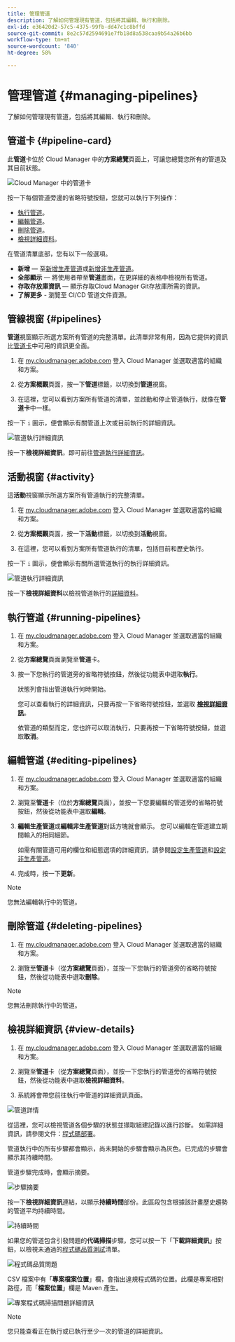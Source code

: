 ```yaml
---
title: 管理管道
description: 了解如何管理現有管道，包括將其編輯、執行和刪除。
exl-id: e36420d2-57c5-4375-99fb-dd47c1c8bffd
source-git-commit: 8e2c57d2594691e7fb18d8a538caa9b54a26b6bb
workflow-type: tm+mt
source-wordcount: '840'
ht-degree: 58%

---
```



# 管理管道 {#managing-pipelines}

了解如何管理現有管道，包括將其編輯、執行和刪除。

## 管道卡 {#pipeline-card}

此&#x200B;**管道**&#x200B;卡位於 Cloud Manager 中的&#x200B;**方案總覽**&#x200B;頁面上，可讓您總覽您所有的管道及其目前狀態。

![Cloud Manager 中的管道卡](/help/assets/configure-pipelines/pipelines-card.png)

按一下每個管道旁邊的省略符號按鈕，您就可以執行下列操作：

* [執行管道](#running-pipelines)。
* [編輯管道](#editing-pipelines)。
* [刪除管道](#deleting-pipelines)。
* [檢視詳細資料](#view-details)。

在管道清單底部，您有以下一般選項。

* **新增** — 至[新增生產管道](/help/using/production-pipelines.md)或[新增非生產管道](/help/using/non-production-pipelines.md)。
* **全部顯示** — 將使用者帶至&#x200B;**管道**&#x200B;畫面，在更詳細的表格中檢視所有管道。
* **存取存放庫資訊** — 顯示存取Cloud Manager Git存放庫所需的資訊。
* **了解更多** - 瀏覽至 CI/CD 管道文件資源。

## 管線視窗 {#pipelines}

**管道**&#x200B;視窗顯示所選方案所有管道的完整清單。此清單非常有用，因為它提供的資訊比[管道卡](#pipeline-card)中可用的資訊更全面。

1. 在 [my.cloudmanager.adobe.com](https://my.cloudmanager.adobe.com/) 登入 Cloud Manager 並選取適當的組織和方案。

1. 從&#x200B;**方案概觀**&#x200B;頁面，按一下&#x200B;**管道**&#x200B;標籤，以切換到&#x200B;**管道**&#x200B;視窗。

1. 在這裡，您可以看到方案所有管道的清單，並啟動和停止管道執行，就像在&#x200B;**管道卡**&#x200B;中一樣。

按一下 `i` 圖示，便會顯示有關管道上次或目前執行的詳細資訊。

![管道執行詳細資訊](/help/assets/configure-pipelines/pipeline-status.png)

按一下&#x200B;**檢視詳細資訊**，即可前往[管道執行詳細資訊](#view-details)。

## 活動視窗 {#activity}

這&#x200B;**活動**&#x200B;視窗顯示所選方案所有管道執行的完整清單。

1. 在 [my.cloudmanager.adobe.com](https://my.cloudmanager.adobe.com/) 登入 Cloud Manager 並選取適當的組織和方案。

1. 從&#x200B;**方案概觀**&#x200B;頁面，按一下&#x200B;**活動**&#x200B;標籤，以切換到&#x200B;**活動**&#x200B;視窗。

1. 在這裡，您可以看到方案所有管道執行的清單，包括目前和歷史執行。

按一下 `i` 圖示，便會顯示有關所選管道執行的執行詳細資訊。

![管道執行詳細資訊](/help/assets/configure-pipelines/pipeline-activity.png)

按一下&#x200B;**檢視詳細資料**&#x200B;以檢視管道執行的[詳細資料](#view-details)。

## 執行管道 {#running-pipelines}

1. 在 [my.cloudmanager.adobe.com](https://my.cloudmanager.adobe.com/) 登入 Cloud Manager 並選取適當的組織和方案。
1. 從&#x200B;**方案總覽**&#x200B;頁面瀏覽至&#x200B;**管道**&#x200B;卡。
1. 按一下您執行的管道旁的省略符號按鈕，然後從功能表中選取&#x200B;**執行**。

   狀態列會指出管道執行何時開始。

   您可以查看執行的詳細資訊，只要再按一下省略符號按鈕，並選取 **[檢視詳細資訊](#view-details)**。

   依管道的類型而定，您也許可以取消執行，只要再按一下省略符號按鈕，並選取&#x200B;**取消**。

## 編輯管道 {#editing-pipelines}

1. 在 [my.cloudmanager.adobe.com](https://my.cloudmanager.adobe.com/) 登入 Cloud Manager 並選取適當的組織和方案。

1. 瀏覽至&#x200B;**管道**&#x200B;卡（位於&#x200B;**方案總覽**&#x200B;頁面），並按一下您要編輯的管道旁的省略符號按鈕，然後從功能表中選取&#x200B;**編輯**。

1. **編輯生產管道**&#x200B;或&#x200B;**編輯非生產管道**&#x200B;對話方塊就會顯示。 您可以編輯在管道建立期間輸入的相同細節。

   如需有關管道可用的欄位和組態選項的詳細資訊，請參閱[設定生產管道](/help/using/production-pipelines.md)和[設定非生產管道](/help/using/non-production-pipelines.md)。

1. 完成時，按一下&#x200B;**更新**。

>[!NOTE]
>
>您無法編輯執行中的管道。

## 刪除管道 {#deleting-pipelines}

1. 在 [my.cloudmanager.adobe.com](https://my.cloudmanager.adobe.com/) 登入 Cloud Manager 並選取適當的組織和方案。

1. 瀏覽至&#x200B;**管道**&#x200B;卡（從&#x200B;**方案總覽**&#x200B;頁面），並按一下您執行的管道旁的省略符號按鈕，然後從功能表中選取&#x200B;**刪除**。

>[!NOTE]
>
>您無法刪除執行中的管道。

## 檢視詳細資訊 {#view-details}

1. 在 [my.cloudmanager.adobe.com](https://my.cloudmanager.adobe.com/) 登入 Cloud Manager 並選取適當的組織和方案。

1. 瀏覽至&#x200B;**管道**&#x200B;卡（從&#x200B;**方案總覽**&#x200B;頁面），並按一下您執行的管道旁的省略符號按鈕，然後從功能表中選取&#x200B;**檢視詳細資料**。

1. 系統將會帶您前往執行中管道的詳細資訊頁面。

![管道詳情](/help/assets/configure-pipelines/pipeline-running-details.png)

從這裡，您可以檢視管道各個步驟的狀態並擷取組建記錄以進行診斷。  如需詳細資訊，請參閱文件：[程式碼部署](/help/using/code-deployment.md)。

管道執行中的所有步驟都會顯示，尚未開始的步驟會顯示為灰色。已完成的步驟會顯示其持續時間。

管道步驟完成時，會顯示摘要。

![步驟摘要](/help/assets/configure-pipelines/pipeline-step.png)

按一下&#x200B;**檢視詳細資訊**&#x200B;連結，以顯示&#x200B;**持續時間**&#x200B;部份。此區段包含根據該計畫歷史趨勢的管道平均持續時間。

![持續時間](/help/assets/configure-pipelines/duration.png)

如果您的管道包含引發問題的&#x200B;**代碼掃描**&#x200B;步驟，您可以按一下「**下載詳細資訊**」按鈕，以檢視未通過的[程式碼品質測試](/help/using/code-quality-testing.md)清單。

![程式碼品質問題](assets/managing-pipelines-code-quality-issues.png)

CSV 檔案中有「**專案檔案位置**」欄，會指出違規程式碼的位置。此欄是專案相對路徑，而「**檔案位置**」欄是 Maven 產生。

![專案程式碼掃描問題詳細資訊](assets/managing-pipelines-code-quality-details.png)


>[!NOTE]
>
>您只能查看正在執行或已執行至少一次的管道的詳細資訊。
